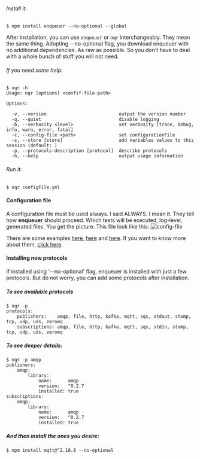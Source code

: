 ###### Install it:
    
    $ npm install enqueuer --no-optional --global

After installation, you can use ```enqueuer``` or ```nqr``` interchangeably. They mean the same thing.
Adopting --no-optional flag, you download enqueuer with no additional dependencies. As raw as possible.
So you don't have to deal with a whole bunch of stuff you will not need.

###### If you need some help:

    $ nqr -h
    Usage: nqr [options] <confif-file-path>
    
    Options:
    
      -v, --version                           output the version number
      -q, --quiet                             disable logging
      -b, --verbosity <level>                 set verbosity [trace, debug, info, warn, error, fatal]
      -c, --config-file <path>                set configurationFile
      -s, --store [store]                     add variables values to this session (default: )
      -p, --protocols-description [protocol]  describe protocols
      -h, --help                              output usage information


###### Run it:

    $ nqr configFile.yml

#### Configuration file
A configuration file must be used always. I said ALWAYS. I mean it.
They tell how **enqueuer** should proceed. Which tests will be executed, log-level, generated files.
You get the picture.
This file look like this: ![config-file](https://github.com/lopidio/enqueuer/blob/develop/docs/images/readme-config.png "config-file.yml")

There are some examples
[here](https://github.com/lopidio/enqueuer/blob/develop/enqueuer.yml),
[here](https://github.com/lopidio/enqueuer/blob/develop/src/inceptionTest/beingTested.yml ) and
[here](https://github.com/lopidio/enqueuer/blob/develop/src/inceptionTest/tester.yml).
If you want to know more about them, [click here](https://github.com/lopidio/enqueuer/blob/develop/docs/instructions/config-file.yml "config file description").

#### Installing new protocols
If installed using '--no-optional' flag, enqueuer is installed with just a few protocols.
But do not worry, you can add some protocols after installation.

##### To see available protocols

    $ nqr -p
    protocols: 
        publishers:    amqp, file, http, kafka, mqtt, sqs, stdout, stomp, tcp, udp, uds, zeromq
        subscriptions: amqp, file, http, kafka, mqtt, sqs, stdin, stomp, tcp, udp, uds, zeromq
    

##### To see deeper details:

    $ nqr -p amqp
    publishers: 
        amqp: 
            library: 
                name:      amqp
                version:   ^0.2.7
                installed: true
    subscriptions: 
        amqp: 
            library: 
                name:      amqp
                version:   ^0.2.7
                installed: true


##### And then install the ones you desire:
    
    $ npm install mqtt@^2.18.8 --no-optional

